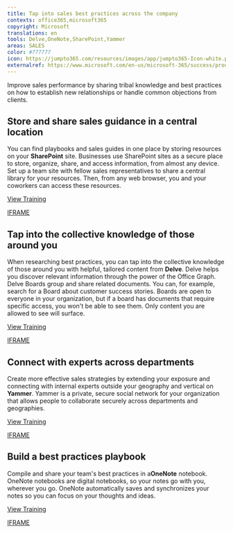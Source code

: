 ```yaml
---
title: Tap into sales best practices across the company
contexts: office365,microsoft365
copyright: Microsoft
translations: en
tools: Delve,OneNote,SharePoint,Yammer
areas: SALES
color: #777777
icon: https://jumpto365.com/resources/images/app/jumpto365-Icon-white.png
externalref: https://www.microsoft.com/en-us/microsoft-365/success/productivitylibrary/tap-into-sales-best-practices-across-the-company
---
```

Improve sales performance by sharing tribal knowledge and best practices on how to establish new relationships or handle common objections from clients.


## Store and share sales guidance in a central location

You can find playbooks and sales guides in one place by storing resources on your **SharePoint** site. Businesses use SharePoint sites as a secure place to store, organize, share, and access information, from almost any device. Set up a team site with fellow sales representatives to share a central library for your resources. Then, from any web browser, you and your coworkers can access these resources.

[View Training](https://support.office.com/article/Create-a-team-site-in-SharePoint-Online-ef10c1e7-15f3-42a3-98aa-b5972711777d)

[IFRAME](https://www.microsoft.com/en-us/videoplayer/embed/RE1UCma)

## Tap into the collective knowledge of those around you

When researching best practices, you can tap into the collective knowledge of those around you with helpful, tailored content from **Delve**. Delve helps you discover relevant information through the power of the Office Graph. Delve Boards group and share related documents. You can, for example, search for a Board about customer success stories. Boards are open to everyone in your organization, but if a board has documents that require specific access, you won't be able to see them. Only content you are allowed to see will surface.

[View Training](https://support.office.com/en-US/article/Group-and-share-documents-in-Office-Delve-da0c5804-01ef-4edd-8b87-e576b19bef3e)

[IFRAME](https://www.microsoft.com/en-us/videoplayer/embed/RE1TrEK)

## Connect with experts across departments

Create more effective sales strategies by extending your exposure and connecting with internal experts outside your geography and vertical on **Yammer**. Yammer is a private, secure social network for your organization that allows people to collaborate securely across departments and geographies.

[View Training](https://support.office.com/en-US/article/Say-hello-to-Yammer-02AC514E-CF1D-4060-9CDE-6038CA812EDE)

[IFRAME](https://www.microsoft.com/en-us/videoplayer/embed/RE1UPnn)

## Build a best practices playbook

Compile and share your team's best practices in a**OneNote** notebook. OneNote notebooks are digital notebooks, so your notes go with you, wherever you go. OneNote automatically saves and synchronizes your notes so you can focus on your thoughts and ideas.

[View Training](https://support.office.com/en-US/article/OneNote-2016-training-51d1d95b-bdf4-48df-acad-a3331dec8f97)

[IFRAME](https://www.microsoft.com/en-us/videoplayer/embed/RE1TzhI)

